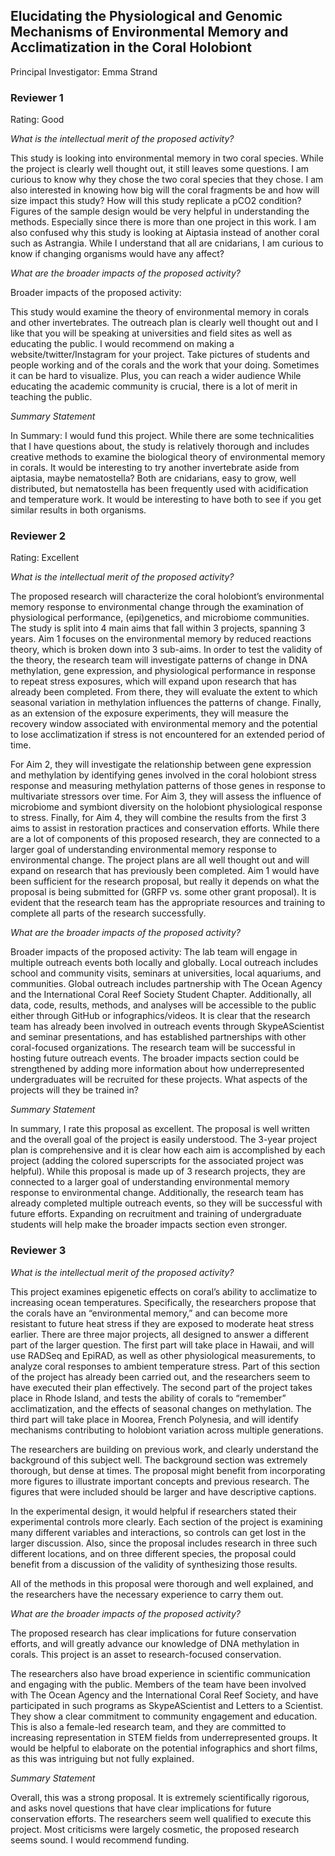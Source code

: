 ## Elucidating the Physiological and Genomic Mechanisms of Environmental Memory and Acclimatization in the Coral Holobiont
Principal Investigator: Emma Strand

### Reviewer 1
Rating: Good

*What is the intellectual merit of the proposed activity?*

This study is looking into environmental memory in two coral species. While the project is clearly well thought out, it still leaves some questions. I am curious to know why they chose the two coral species that they chose. I am also interested in knowing how big will the coral fragments be and how will size impact this study? How will this study replicate a pCO2 condition? Figures of the sample design would be very helpful in understanding the methods. Especially since there is more than one project in this work. I am also confused why this study is looking at Aiptasia instead of another coral such as Astrangia. While I understand that all are cnidarians, I am curious to know if changing organisms would have any affect?

*What are the broader impacts of the proposed activity?*

Broader impacts of the proposed activity:

This study would examine the theory of environmental memory in corals and other invertebrates. The outreach plan is clearly well thought out and I like that you will be speaking at universities and field sites as well as educating the public. I would recommend on making a website/twitter/Instagram for your project. Take pictures of students and people working and of the corals and the work that your doing. Sometimes it can be hard to visualize. Plus, you can reach a wider audience While educating the academic community is crucial, there is a lot of merit in teaching the public.

*Summary Statement*

In Summary: I would fund this project. While there are some technicalities that I have questions about, the study is relatively thorough and includes creative methods to examine the biological theory of environmental memory in corals. It would be interesting to try another invertebrate aside from aiptasia, maybe nematostella? Both are cnidarians, easy to grow, well distributed, but nematostella has been frequently used with acidification and temperature work. It would be interesting to have both to see if you get similar results in both organisms.



### Reviewer 2
Rating: Excellent

*What is the intellectual merit of the proposed activity?*

The proposed research will characterize the coral holobiont’s environmental memory response to environmental change through the examination of physiological performance, (epi)genetics, and microbiome communities.
The study is split into 4 main aims that fall within 3 projects, spanning 3 years. Aim 1 focuses on the environmental memory by reduced reactions theory, which is broken down into 3 sub-aims. In order to test the validity of the theory, the research team will investigate patterns of change in DNA methylation, gene expression, and physiological performance in response to repeat stress exposures, which will expand upon research that has already been completed. From there, they will evaluate the extent to which seasonal variation in methylation influences the patterns of change. Finally, as an extension of the exposure experiments, they will measure the recovery window associated with environmental memory and the potential to lose acclimatization if stress is not encountered for an extended period of time.

For Aim 2, they will investigate the relationship between gene expression and methylation by identifying genes involved in the coral holobiont stress response and measuring methylation patterns of those genes in response to multivariate stressors over time. For Aim 3, they will assess the influence of microbiome and symbiont diversity on the holobiont physiological response to stress. Finally, for Aim 4, they will combine the results from the first 3 aims to assist in restoration practices and conservation efforts.
While there are a lot of components of this proposed research, they are connected to a larger goal of understanding environmental memory response to environmental change. The project plans are all well thought out and will expand on research that has previously been completed. Aim 1 would have been sufficient for the research proposal, but really it depends on what the proposal is being submitted for (GRFP vs. some other grant proposal). It is evident that the research team has the appropriate resources and training to complete all parts of the research successfully.

*What are the broader impacts of the proposed activity?*

Broader impacts of the proposed activity: The lab team will engage in multiple outreach events both locally and globally. Local outreach includes school and community visits, seminars at universities, local aquariums, and communities. Global outreach includes partnership with The Ocean Agency and the International Coral Reef Society Student Chapter. Additionally, all data, code, results, methods, and analyses will be accessible to the public either through GitHub or infographics/videos.
It is clear that the research team has already been involved in outreach events through SkypeAScientist and seminar presentations, and has established partnerships with other coral-focused organizations. The research team will be successful in hosting future outreach events.
The broader impacts section could be strengthened by adding more information about how underrepresented undergraduates will be recruited for these projects. What aspects of the projects will they be trained in?

*Summary Statement*

In summary, I rate this proposal as excellent. The proposal is well written and the overall goal of the project is easily understood. The 3-year project plan is comprehensive and it is clear how each aim is accomplished by each project (adding the colored superscripts for the associated project was helpful). While this proposal is made up of 3 research projects, they are connected to a larger goal of understanding environmental memory response to environmental change. Additionally, the research team has already completed multiple outreach events, so they will be successful with future efforts. Expanding on recruitment and training of undergraduate students will help make the broader impacts section even stronger.


### Reviewer 3

*What is the intellectual merit of the proposed activity?*

This project examines epigenetic effects on coral’s ability to acclimatize to increasing ocean temperatures. Specifically, the researchers propose that the corals have an “environmental memory,” and can become more resistant to future heat stress if they are exposed to moderate heat stress earlier. There are three major projects, all designed to answer a different part of the larger question. The first part will take place in Hawaii, and will use RADSeq and EpiRAD, as well as other physiological measurements, to analyze coral responses to ambient temperature stress. Part of this section of the project has already been carried out, and the researchers seem to have executed their plan effectively. The second part of the project takes place in Rhode Island, and tests the ability of corals to “remember” acclimatization, and the effects of seasonal changes on methylation. The third part will take place in Moorea, French Polynesia, and will identify mechanisms contributing to holobiont variation across multiple generations.

The researchers are building on previous work, and clearly understand the background of this subject well. The background section was extremely thorough, but dense at times. The proposal might benefit from incorporating more figures to illustrate important concepts and previous research. The figures that were included should be larger and have descriptive captions.

In the experimental design, it would helpful if researchers stated their experimental controls more clearly. Each section of the project is examining many different variables and interactions, so controls can get lost in the larger discussion. Also, since the proposal includes research in three such different locations, and on three different species, the proposal could benefit from a discussion of the validity of synthesizing those results.

All of the methods in this proposal were thorough and well explained, and the researchers have the necessary experience to carry them out.


*What are the broader impacts of the proposed activity?*

The proposed research has clear implications for future conservation efforts, and will greatly advance our knowledge of DNA methylation in corals. This project is an asset to research-focused conservation.

The researchers also have broad experience in scientific communication and engaging with the public. Members of the team have been involved with The Ocean Agency and the International Coral Reef Society, and have participated in such programs as SkypeAScientist and Letters to a Scientist. They show a clear commitment to community engagement and education. This is also a female-led research team, and they are committed to increasing representation in STEM fields from underrepresented groups. It would be helpful to elaborate on the potential infographics and short films, as this was intriguing but not fully explained.


*Summary Statement*

Overall, this was a strong proposal. It is extremely scientifically rigorous, and asks novel questions that have clear implications for future conservation efforts. The researchers seem well qualified to execute this project. Most criticisms were largely cosmetic, the proposed research seems sound. I would recommend funding.
